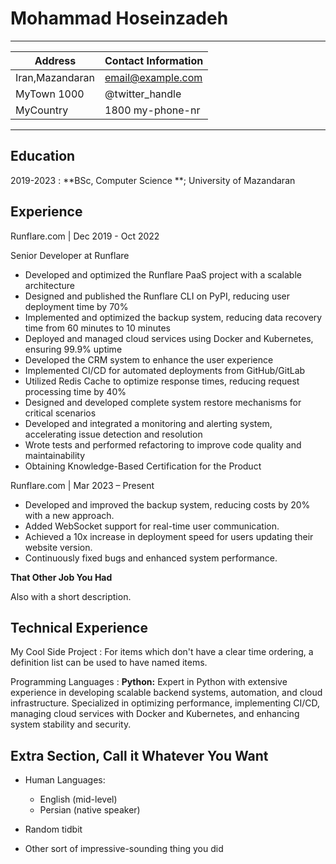 # Mohammad Hoseinzadeh

---

| Address       | Contact Information      |
|--------------|-------------------------|
| Iran,Mazandaran    | email@example.com       |
| MyTown 1000  | @twitter_handle         |
| MyCountry    | 1800 my-phone-nr        |

---

Education
---------

2019-2023
:   **BSc, Computer Science **; University of Mazandaran

Experience
----------

Runflare.com | Dec 2019 - Oct 2022

Senior Developer at Runflare

* Developed and optimized the Runflare PaaS project with a scalable architecture
* Designed and published the Runflare CLI on PyPI, reducing user deployment time by 70%
* Implemented and optimized the backup system, reducing data recovery time from 60 minutes to 10 minutes
* Deployed and managed cloud services using Docker and Kubernetes, ensuring 99.9% uptime
* Developed the CRM system to enhance the user experience
* Implemented CI/CD for automated deployments from GitHub/GitLab
* Utilized Redis Cache to optimize response times, reducing request processing time by 40%
* Designed and developed complete system restore mechanisms for critical scenarios
* Developed and integrated a monitoring and alerting system, accelerating issue detection and resolution
* Wrote tests and performed refactoring to improve code quality and maintainability
* Obtaining Knowledge-Based Certification for the Product


Runflare.com | Mar 2023 – Present

* Developed and improved the backup system, reducing costs by 20% with a new approach.
* Added WebSocket support for real-time user communication.
* Achieved a 10x increase in deployment speed for users updating their website version.
* Continuously fixed bugs and enhanced system performance.

**That Other Job You Had**

Also with a short description.

Technical Experience
--------------------

My Cool Side Project
:   For items which don't have a clear time ordering, a definition
    list can be used to have named items.



Programming Languages
:   **Python:** Expert in Python with extensive experience in developing scalable backend systems,
 automation, and cloud infrastructure. Specialized in optimizing performance, implementing CI/CD,
 managing cloud services with Docker and Kubernetes, and enhancing system stability and security.

[ref]: https://github.com/githubuser/superlongprojectname

Extra Section, Call it Whatever You Want
----------------------------------------

* Human Languages:

     * English (mid-level)
     * Persian (native speaker)

* Random tidbit

* Other sort of impressive-sounding thing you did
